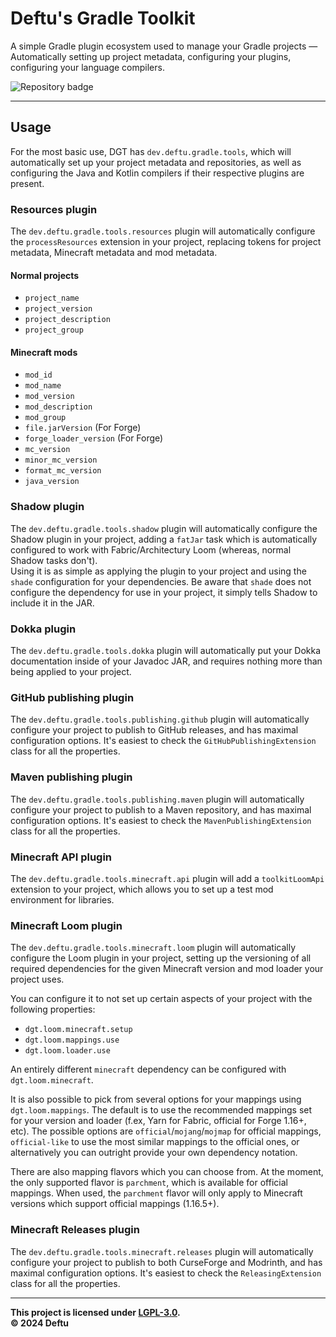 # Deftu's Gradle Toolkit
A simple Gradle plugin ecosystem used to manage your Gradle projects — Automatically setting up project metadata, configuring your plugins, configuring your language compilers.

![Repository badge](https://maven.deftu.dev/api/badge/latest/releases/dev/deftu/gradle/gradle-toolkit?color=c33f3f&name=Gradle+Toolkit)

---

## Usage
For the most basic use, DGT has `dev.deftu.gradle.tools`, which will automatically set up your project metadata and repositories, as well as configuring the Java and Kotlin compilers if their respective plugins are present.

### Resources plugin
The `dev.deftu.gradle.tools.resources` plugin will automatically configure the `processResources` extension in your project, replacing tokens for project metadata, Minecraft metadata and mod metadata.

#### Normal projects
- `project_name`
- `project_version`
- `project_description`
- `project_group`

#### Minecraft mods
- `mod_id`
- `mod_name`
- `mod_version`
- `mod_description`
- `mod_group`
- `file.jarVersion` (For Forge)
- `forge_loader_version` (For Forge)
- `mc_version`
- `minor_mc_version`
- `format_mc_version`
- `java_version`

### Shadow plugin
The `dev.deftu.gradle.tools.shadow` plugin will automatically configure the Shadow plugin in your project, adding a `fatJar` task which is automatically configured to work with Fabric/Architectury Loom (whereas, normal Shadow tasks don't).  
Using it is as simple as applying the plugin to your project and using the `shade` configuration for your dependencies. Be aware that `shade` does not configure the dependency for use in your project, it simply tells Shadow to include it in the JAR.

### Dokka plugin
The `dev.deftu.gradle.tools.dokka` plugin will automatically put your Dokka documentation inside of your Javadoc JAR, and requires nothing more than being applied to your project.

### GitHub publishing plugin
The `dev.deftu.gradle.tools.publishing.github` plugin will automatically configure your project to publish to GitHub releases, and has maximal configuration options. It's easiest to check the `GitHubPublishingExtension` class for all the properties.

### Maven publishing plugin
The `dev.deftu.gradle.tools.publishing.maven` plugin will automatically configure your project to publish to a Maven repository, and has maximal configuration options. It's easiest to check the `MavenPublishingExtension` class for all the properties.

### Minecraft API plugin
The `dev.deftu.gradle.tools.minecraft.api` plugin will add a `toolkitLoomApi` extension to your project, which allows you to set up a test mod environment for libraries.

### Minecraft Loom plugin
The `dev.deftu.gradle.tools.minecraft.loom` plugin will automatically configure the Loom plugin in your project, setting up the versioning of all required dependencies for the given Minecraft version and mod loader your project uses.

You can configure it to not set up certain aspects of your project with the following properties:
- `dgt.loom.minecraft.setup`
- `dgt.loom.mappings.use`
- `dgt.loom.loader.use`

An entirely different `minecraft` dependency can be configured with `dgt.loom.minecraft`.

It is also possible to pick from several options for your mappings using `dgt.loom.mappings`. The default is to use the recommended mappings set for your version and loader (f.ex, Yarn for Fabric, official for Forge 1.16+, etc). The possible options are `official`/`mojang`/`mojmap` for official mappings, `official-like` to use the most similar mappings to the official ones, or alternatively you can outright provide your own dependency notation.

There are also mapping flavors which you can choose from. At the moment, the only supported flavor is `parchment`, which is available for official mappings. When used, the `parchment` flavor will only apply to Minecraft versions which support official mappings (1.16.5+).

### Minecraft Releases plugin
The `dev.deftu.gradle.tools.minecraft.releases` plugin will automatically configure your project to publish to both CurseForge and Modrinth, and has maximal configuration options. It's easiest to check the `ReleasingExtension` class for all the properties.

---

**This project is licensed under [LGPL-3.0][lgpl3].**\
**&copy; 2024 Deftu**

[lgpl3]: https://www.gnu.org/licenses/lgpl-3.0.en.html
